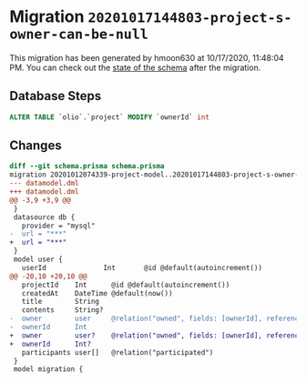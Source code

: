 # Migration `20201017144803-project-s-owner-can-be-null`

This migration has been generated by hmoon630 at 10/17/2020, 11:48:04 PM.
You can check out the [state of the schema](./schema.prisma) after the migration.

## Database Steps

```sql
ALTER TABLE `olio`.`project` MODIFY `ownerId` int
```

## Changes

```diff
diff --git schema.prisma schema.prisma
migration 20201012074339-project-model..20201017144803-project-s-owner-can-be-null
--- datamodel.dml
+++ datamodel.dml
@@ -3,9 +3,9 @@
 }
 datasource db {
   provider = "mysql"
-  url = "***"
+  url = "***"
 }
 model user {
   userId              Int       @id @default(autoincrement())
@@ -20,10 +20,10 @@
   projectId    Int      @id @default(autoincrement())
   createdAt    DateTime @default(now())
   title        String
   contents     String?
-  owner        user     @relation("owned", fields: [ownerId], references: [userId])
-  ownerId      Int
+  owner        user?    @relation("owned", fields: [ownerId], references: [userId])
+  ownerId      Int?
   participants user[]   @relation("participated")
 }
 model migration {
```


